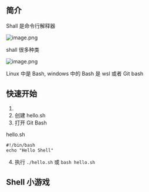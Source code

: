 ## 简介

Shall 是命令行解释器

![image.png](https://image-1253155090.cos.ap-nanjing.myqcloud.com/202404251521752.png)

shall 很多种类

![image.png](https://image-1253155090.cos.ap-nanjing.myqcloud.com/202404251522839.png)

Linux 中是 Bash, 
windows 中的 Bash 是 wsl 或者 Git bash

## 快速开始
1. 
2. 创建 hello.sh
3. 打开 Git Bash

hello.sh
```
#!/bin/bash
echo "Hello Shell"
```

4. 执行 `./hello.sh` 或 `bash hello.sh`

## Shell 小游戏




